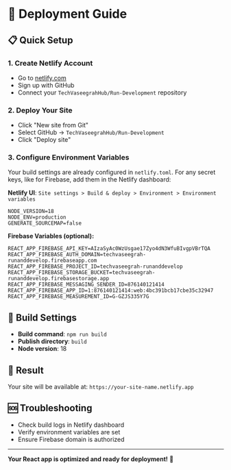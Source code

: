 # 🚀 Deployment Guide

## 📋 **Quick Setup**

### **1. Create Netlify Account**
- Go to [netlify.com](https://netlify.com)
- Sign up with GitHub
- Connect your `TechVaseegrahHub/Run-Development` repository

### **2. Deploy Your Site**
- Click "New site from Git"
- Select GitHub → `TechVaseegrahHub/Run-Development`
- Click "Deploy site"

### **3. Configure Environment Variables**
Your build settings are already configured in `netlify.toml`. For any secret keys, like for Firebase, add them in the Netlify dashboard:

**Netlify UI**: `Site settings > Build & deploy > Environment > Environment variables`

```
NODE_VERSION=18
NODE_ENV=production
GENERATE_SOURCEMAP=false
```

**Firebase Variables (optional):**
```
REACT_APP_FIREBASE_API_KEY=AIzaSyAc0WzUsgae17Zyo4dN3WfuBIvgpVBrTQA
REACT_APP_FIREBASE_AUTH_DOMAIN=techvaseegrah-runanddevelop.firebaseapp.com
REACT_APP_FIREBASE_PROJECT_ID=techvaseegrah-runanddevelop
REACT_APP_FIREBASE_STORAGE_BUCKET=techvaseegrah-runanddevelop.firebasestorage.app
REACT_APP_FIREBASE_MESSAGING_SENDER_ID=876140121414
REACT_APP_FIREBASE_APP_ID=1:876140121414:web:4bc391bcb17cbe35c32947
REACT_APP_FIREBASE_MEASUREMENT_ID=G-GZJS335Y7G
```

## 🔧 **Build Settings**
- **Build command**: `npm run build`
- **Publish directory**: `build`
- **Node version**: 18

## 🎯 **Result**
Your site will be available at: `https://your-site-name.netlify.app`

## 🆘 **Troubleshooting**
- Check build logs in Netlify dashboard
- Verify environment variables are set
- Ensure Firebase domain is authorized

---

**Your React app is optimized and ready for deployment!** 🎉
